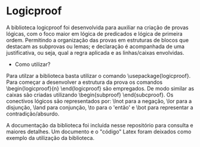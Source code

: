 # Logicproof
A biblioteca logicproof foi desenvolvida para auxiliar na criação de provas lógicas, com o foco maior em lógica de predicados e lógica de primeira ordem. Permitindo a organização das provas em estruturas de blocos que destacam as subprovas ou lemas; e declaração é acompanhada de uma justificativa, ou seja, qual a regra aplicada e as linhas/caixas envolvidas.

* Como utilizar?


Para utilzar a biblioteca basta utilizar o comando \usepackage{logicproof}. Para começar a desenvolver a estrutura da prova os comandos \begin{logicproof}{n} \end{logicproof} são empregados. De modo similar as caixas são criadas utilizando \begin{subproof} \end{subcproof}. Os conectivos lógicos são representados por: \lnot para a negação, \lor  para a disjunção, \land para conjunção, \to para o 'então' e \bot para representar a contradição/absurdo. 

A documentação da biblioteca foi incluída nesse repositório para consulta e maiores detalhes. Um documento e o "código" Latex foram deixados como exemplo da utilização da biblioteca.

